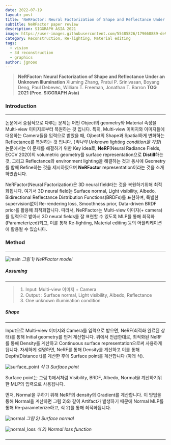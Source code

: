 ```yaml
---
date: 2022-07-19
layout: post
title: 'NeRFactor: Neural Factorization of Shape and Reflectance Under an Unknown Illumination'
subtitle: NeRFactor paper review
description: SIGGRAPH ASIA 2021
image: https://user-images.githubusercontent.com/55485826/179668889-de983eb0-1483-473d-8de2-8269e372d2f2.png
category: Reconstruction, Re-lighting, Material editing
tags:
  - vision
  - 3d reconstruction
  - graphics
author: jgnooo
---
```


> **NeRFactor: Neural Factorization of Shape and Reflectance Under an Unknown Illumination**
> Xiuming Zhang, Pratul P. Srinivasan, Boyang Deng, Paul Debevec, William T. Freeman, Jonathan T. Barron
> **TOG 2021 (Proc. SIGGRAPH Asia)**

### Introduction
---
논문에서 중점적으로 다루는 문제는 어떤 Object의 geometry와 Material 속성을 Multi-view 이미지로부터 복원하는 것 입니다. 특히, Multi-view 이미지와 이미지들에 대응하는 Camera들을 입력으로 받았을 때, Ojbect의 Shape과 Spatial하게 변화하는 Reflectance를 복원하는 것 입니다. (_하나의 Unknown lighting condition을 가정_) 논문에서는 이 문제를 해결하기 위한 Key idea로, **NeRF**(Neural Radiance Fields, ECCV 2020)의 volumetric geometry를 surface representation으로 **Distill**하는것, 그리고 Reflectance와 environment lighting을 해결하는 것과 동시에 Geometry를 함께 Refine하는 것을 제시하였으며 **NeRFactor** representation이라는 것을 소개하였습니다.

NeRFactor(Neural Factorization)은 3D neural field라는 것을 복원하기위해 최적화됩니다. 여기서 3D neural field는 Surface normal, Light visibility, Albedo, Bidirectional Reflectance Distribution Functions(BRDFs)를 표현하며, 특별한 supervision없이 Re-rendering loss, Smoothness prior, Data-driven BRDF prior를 활용해 최적화합니다. 따라서, NeRFactor는 Multi-view 이미지(+ camera)를 입력으로 받아서 3D neural fields를 잘 표현할 수 있도록 MLP를 통해 최적화(Parameterized)되고, 이를 통해 Re-lighting, Material editing 등의 어플리케이션에 활용될 수 있습니다.

### Method
---
![main](https://user-images.githubusercontent.com/55485826/179673208-34d8cb40-2912-4446-a34d-58a36a357953.png)
    _그림 1) NeRFactor model_

##### Assuming
---
>    1. Input: Multi-view 이미지 + Camera
>    2. Output : Surface normal, Light visibility, Albedo, Reflectance
>    3. One unknown illumination condition

##### Shape
---
Input으로 Multi-view 이미지와 Camera를 입력으로 받으면, NeRF(최적화 완료된 상태)를 통해 Initial geometry를 먼저 계산합니다. 위에서 언급한대로, 최적화된 NeRF를 통해 Density를 계산하고 Continuous surface representation으로써 사용하게 됩니다. 자세하게 설명하면, NeRF를 통해 Density를 계산하고 이를 통해 Depth(Distance t)를 계산한 후에 Surface point를 계산합니다 (아래 식).

![surface_point](https://user-images.githubusercontent.com/55485826/179676591-f9e390f5-7324-4a42-917d-98ad51cdeb4a.png)
    _식 1) Surface point_

Surface point는 그림 1)에서처럼 Visibility, BRDF, Albedo, Normal을 계산하기위한 MLP의 입력으로 사용됩니다.

먼저, Normal을 구하기 위해 NeRF의 density의 Gradient를 계산합니다. 이 방법을 통해 Normal을 계산하면 그림 2)와 같이 Artifact가 발생하기 때문에 Normal MLP를 통해 Re-parameterize하고, 식 2)를 통해 최적화됩니다.

![normal](https://user-images.githubusercontent.com/55485826/179677256-efc66c4d-611c-4b29-9369-43861367c9b9.png)
    _그림 2) Surface normal_

![normal_loss](https://user-images.githubusercontent.com/55485826/179677722-6624448c-6537-49d1-ba0c-ebf4f27f891c.png)
    _식 2) Normal loss function_

#####
---
